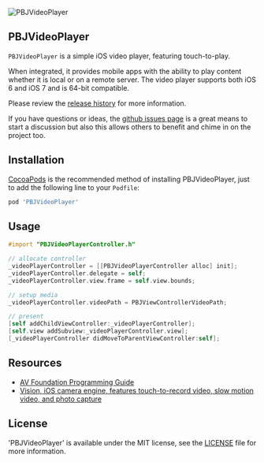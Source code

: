 ![PBJVideoPlayer](https://raw.github.com/piemonte/PBJVideoPlayer/master/PBJVideoPlayer.gif)

## PBJVideoPlayer
`PBJVideoPlayer` is a simple iOS video player, featuring touch-to-play.

When integrated, it provides mobile apps with the ability to play content whether it is local or on a remote server. The video player supports both iOS 6 and iOS 7 and is 64-bit compatible.

Please review the [release history](https://github.com/piemonte/PBJVideoPlayer/releases) for more information.

If you have questions or ideas, the [github issues page](https://github.com/piemonte/PBJVideoPlayer/issues) is a great means to start a discussion but also this allows others to benefit and chime in on the project too.

## Installation

[CocoaPods](http://cocoapods.org) is the recommended method of installing PBJVideoPlayer, just to add the following line to your `Podfile`:

```ruby
pod 'PBJVideoPlayer'
```

## Usage
```objective-c
#import "PBJVideoPlayerController.h"
```

```objective-c
// allocate controller
_videoPlayerController = [[PBJVideoPlayerController alloc] init];
_videoPlayerController.delegate = self;
_videoPlayerController.view.frame = self.view.bounds;

// setup media
_videoPlayerController.videoPath = PBJViewControllerVideoPath;

// present
[self addChildViewController:_videoPlayerController];
[self.view addSubview:_videoPlayerController.view];
[_videoPlayerController didMoveToParentViewController:self];
```

## Resources

* [AV Foundation Programming Guide](https://developer.apple.com/library/ios/documentation/AudioVideo/Conceptual/AVFoundationPG/Articles/00_Introduction.html)
* [Vision, iOS camera engine, features touch-to-record video, slow motion video, and photo capture](https://github.com/piemonte/PBJVision)

## License

'PBJVideoPlayer' is available under the MIT license, see the [LICENSE](https://github.com/piemonte/PBJVideoPlayer/blob/master/LICENSE) file for more information.
